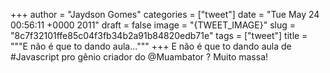 
+++
author = "Jaydson Gomes"
categories = ["tweet"]
date = "Tue May 24 00:56:11 +0000 2011"
draft = false
image = "{TWEET_IMAGE}"
slug = "8c7f32101ffe85c04f3fb34b2a91b84820edb71e"
tags = ["tweet"]
title = """E não é que to dando aula..."""
+++
E não é que to dando aula de #Javascript pro gênio criador do @Muambator ? Muito massa!
